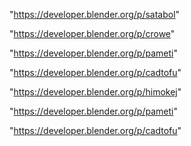 "https://developer.blender.org/p/satabol"

"https://developer.blender.org/p/crowe"

"https://developer.blender.org/p/pameti"

"https://developer.blender.org/p/cadtofu"

 
"https://developer.blender.org/p/himokej"


"https://developer.blender.org/p/pameti"


"https://developer.blender.org/p/cadtofu"


 
